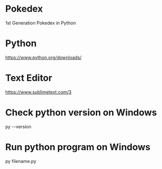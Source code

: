 # Pokedex
1st Generation Pokedex in Python
# Python 
https://www.python.org/downloads/
# Text Editor 
https://www.sublimetext.com/3
# Check python version on Windows
py --version
# Run python program on Windows
py filename.py
